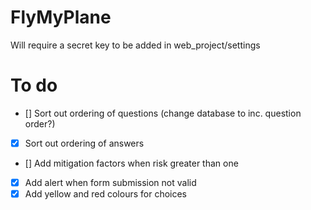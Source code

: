 # FlyMyPlane

Will require a secret key to be added in web_project/settings


# To do

- [] Sort out ordering of questions (change database to inc. question order?)
- [x] Sort out ordering of answers
- [] Add mitigation factors when risk greater than one
- [x] Add alert when form submission not valid
- [x] Add yellow and red colours for choices